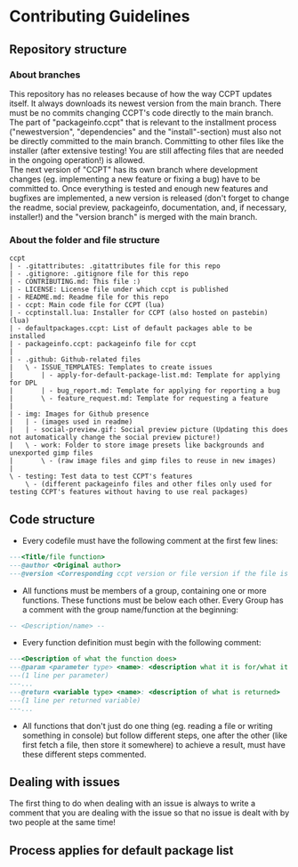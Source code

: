 # Contributing Guidelines

## Repository structure

### About branches

This repository has no releases because of how the way CCPT updates itself. It always downloads its newest version from the main branch. There must be no commits changing CCPT's code directly to the main branch. The part of "packageinfo.ccpt" that is relevant to the installment process ("newestversion", "dependencies" and the "install"-section) must also not be directly committed to the main branch. Committing to other files like the installer (after extensive testing! You are still affecting files that are needed in the ongoing operation!) is allowed.  
The next version of "CCPT" has its own branch where development changes (eg. implementing a new feature or fixing a bug) have to be committed to. Once everything is tested and enough new features and bugfixes are implemented, a new version is released (don't forget to change the readme, social preview, packageinfo, documentation, and, if necessary, installer!) and the "version branch" is merged with the main branch.

### About the folder and file structure

```text
ccpt  
| - .gitattributes: .gitattributes file for this repo  
| - .gitignore: .gitignore file for this repo  
| - CONTRIBUTING.md: This file :)  
| - LICENSE: License file under which ccpt is published   
| - README.md: Readme file for this repo  
| - ccpt: Main code file for CCPT (lua)  
| - ccptinstall.lua: Installer for CCPT (also hosted on pastebin) (lua)  
| - defaultpackages.ccpt: List of default packages able to be installed  
| - packageinfo.ccpt: packageinfo file for ccpt  
|  
| - .github: Github-related files  
|   \ - ISSUE_TEMPLATES: Templates to create issues  
|       | - apply-for-default-package-list.md: Template for applying for DPL  
|       | - bug_report.md: Template for applying for reporting a bug  
|       \ - feature_request.md: Template for requesting a feature  
|  
| - img: Images for Github presence  
|   | - (images used in readme)  
|   | - social-preview.gif: Social preview picture (Updating this does not automatically change the social preview picture!)  
|   \ - work: Folder to store image presets like backgrounds and unexported gimp files  
|       \ - (raw image files and gimp files to reuse in new images)  
|  
\ - testing: Test data to test CCPT's features  
    \ - (different packageinfo files and other files only used for testing CCPT's features without having to use real packages)
```

## Code structure

- Every codefile must have the following comment at the first few lines:

```lua
---<Title/file function>
---@author <Original author>
---@version <Corresponding ccpt version or file version if the file is not directly related to a ccpt version (eg. installer)>
```

- All functions must be members of a group, containing one or more functions. These functions must be below each other. Every Group has a comment with the group name/function at the beginning:

```lua
-- <Description/name> --
```

- Every function definition must begin with the following comment:

```lua
---<Description of what the function does>
---@param <parameter type> <name>: <description what it is for/what it does>
---(1 line per parameter)
---...
---@return <variable type> <name>: <description of what is returned>
---(1 line per returned variable)
---...
```

- All functions that don't just do one thing (eg. reading a file or writing something in console) but follow different steps, one after the other (like first fetch a file, then store it somewhere) to achieve a result, must have these different steps commented.

## Dealing with issues

The first thing to do when dealing with an issue is always to write a comment that you are dealing with the issue so that no issue is dealt with by two people at the same time!

## Process applies for default package list

